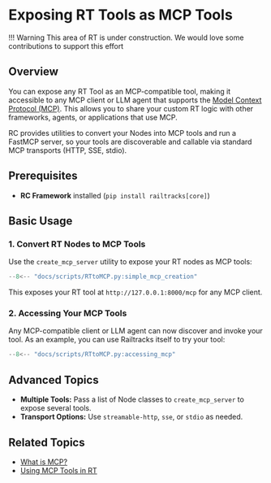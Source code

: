 # Exposing RT Tools as MCP Tools

!!! Warning 
    This area of RT is under construction. We would love some contributions to support this effort 

## Overview

You can expose any RT Tool as an MCP-compatible tool, making it accessible to any MCP client or LLM agent that supports the [Model Context Protocol (MCP)](mcp.md). This allows you to share your custom RT logic with other frameworks, agents, or applications that use MCP.

RC provides utilities to convert your Nodes into MCP tools and run a FastMCP server, so your tools are discoverable and callable via standard MCP transports (HTTP, SSE, stdio).

## Prerequisites

- **RC Framework** installed (`pip install railtracks[core]`)

## Basic Usage

### 1. Convert RT Nodes to MCP Tools

Use the `create_mcp_server` utility to expose your RT nodes as MCP tools:

```python
--8<-- "docs/scripts/RTtoMCP.py:simple_mcp_creation"
```

This exposes your RT tool at `http://127.0.0.1:8000/mcp` for any MCP client.

### 2. Accessing Your MCP Tools

Any MCP-compatible client or LLM agent can now discover and invoke your tool. As an example, you can use Railtracks itself to try your tool:

```python
--8<-- "docs/scripts/RTtoMCP.py:accessing_mcp"
```

## Advanced Topics

- **Multiple Tools:** Pass a list of Node classes to `create_mcp_server` to expose several tools.
- **Transport Options:** Use `streamable-http`, `sse`, or `stdio` as needed.

## Related Topics

- [What is MCP?](mcp.md)
- [Using MCP Tools in RT](MCP_tools_in_RT.md)
